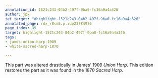 ```yaml
---
annotation_id: 1521c243-04b2-497f-9ba0-fc16a9a4a326
author: jpk
tei_target: "#highlight-1521c243-04b2-497f-9ba0-fc16a9a4a326"
annotated_page: rdx_r8sm5.p.idp23784976
page_index: 39
target: highlight-1521c243-04b2-497f-9ba0-fc16a9a4a326
tags:
- james-union-harp-1909
- white-sacred-harp-1870

---
```

This part was altered drastically in James’ 1909 *Union Harp*.  This edition restores the part as it was found in the 1870 *Sacred Harp*.